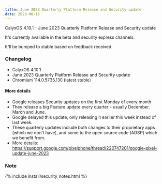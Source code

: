 ```yaml
---
title: June 2023 Quarterly Platform Release and Security update
date: 2023-06-15
---
```


CalyxOS 4.10.1 - June 2023 Quarterly Platform Release and Security update

It's currently available in the beta and security express channels.

It'll be bumped to stable based on feedback received.

### Changelog
* CalyxOS 4.10.1
* June 2023 Quarterly Platform Release and Security update
* Chromium 114.0.5735.130 (latest stable)

#### More details
* Google releases Security updates on the first Monday of every month
* They release a big Feature update every quarter - usually December, March and June.
* Google delayed this update, only releasing it earlier this week instead of last week.
* These quarterly updates include both changes to their proprietary apps (which we don't have), and some to the open source code (AOSP) which we benefit from.
* More details: <https://support.google.com/pixelphone/thread/220747201/google-pixel-update-june-2023>

### Note

{% include install/security_notes.html %}
